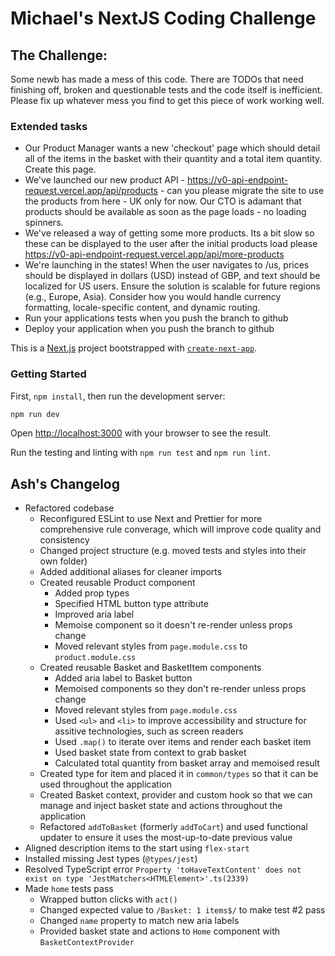 # Michael's NextJS Coding Challenge

## The Challenge:
Some newb has made a mess of this code. There are TODOs that need finishing off, broken and questionable tests and the code itself is inefficient.  
Please fix up whatever mess you find to get this piece of work working well.

### Extended tasks

- Our Product Manager wants a new 'checkout' page which should detail all of the items in the basket with their quantity and a total item quantity. Create this page.
- We've launched our new product API - <https://v0-api-endpoint-request.vercel.app/api/products> - can you please migrate the site to use the products from here - UK only for now. Our CTO is adamant that products should be available as soon as the page loads - no loading spinners.
- We've released a way of getting some more products. Its a bit slow so these can be displayed to the user after the initial products load please <https://v0-api-endpoint-request.vercel.app/api/more-products>
- We're launching in the states! When the user navigates to /us, prices should be displayed in dollars (USD) instead of GBP, and text should be localized for US users. Ensure the solution is scalable for future regions (e.g., Europe, Asia). Consider how you would handle currency formatting, locale-specific content, and dynamic routing.
- Run your applications tests when you push the branch to github
- Deploy your application when you push the branch to github

This is a [Next.js](https://nextjs.org/) project bootstrapped with [`create-next-app`](https://github.com/vercel/next.js/tree/canary/packages/create-next-app).

### Getting Started

First, `npm install`, then run the development server:

```bash
npm run dev
```

Open [http://localhost:3000](http://localhost:3000) with your browser to see the result.

Run the testing and linting with `npm run test` and `npm run lint`.

## Ash's Changelog

- Refactored codebase
  - Reconfigured ESLint to use Next and Prettier for more comprehensive rule converage, which will improve code quality and consistency
  - Changed project structure (e.g. moved tests and styles into their own folder)
  - Added additional aliases for cleaner imports
  - Created reusable Product component
    - Added prop types
    - Specified HTML button type attribute
    - Improved aria label
    - Memoise component so it doesn't re-render unless props change
    - Moved relevant styles from `page.module.css` to `product.module.css`
  - Created reusable Basket and BasketItem components
    - Added aria label to Basket button
    - Memoised components so they don't re-render unless props change
    - Moved relevant styles from `page.module.css`
    - Used `<ul>` and `<li>` to improve accessibility and structure for assitive technologies, such as screen readers
    - Used `.map()` to iterate over items and render each basket item
    - Used basket state from context to grab basket
    - Calculated total quantity from basket array and memoised result
  - Created type for item and placed it in `common/types` so that it can be used throughout the application
  - Created Basket context, provider and custom hook so that we can manage and inject basket state and actions throughout the application
  - Refactored `addToBasket` (formerly `addToCart`) and used functional updater to ensure it uses the most-up-to-date previous value
- Aligned description items to the start using `flex-start`
- Installed missing Jest types (`@types/jest`)
- Resolved TypeScript error `Property 'toHaveTextContent' does not exist on type 'JestMatchers<HTMLElement>'.ts(2339)`
- Made `home` tests pass
  - Wrapped button clicks with `act()`
  - Changed expected value to `/Basket: 1 items$/` to make test #2 pass
  - Changed `name` property to match new aria labels
  - Provided basket state and actions to `Home` component with `BasketContextProvider`